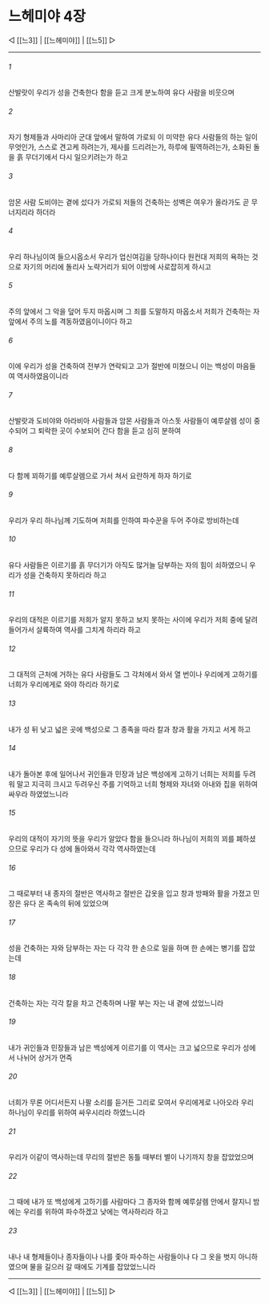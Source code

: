 # 느헤미야 4장

◁ [[느3]] | [[느헤미야]] | [[느5]] ▷
***

###### 1
산발랏이 우리가 성을 건축한다 함을 듣고 크게 분노하여 유다 사람을 비웃으며

###### 2
자기 형제들과 사마리아 군대 앞에서 말하여 가로되 이 미약한 유다 사람들의 하는 일이 무엇인가, 스스로 견고케 하려는가, 제사를 드리려는가, 하루에 필역하려는가, 소화된 돌을 흙 무더기에서 다시 일으키려는가 하고

###### 3
암몬 사람 도비야는 곁에 섰다가 가로되 저들의 건축하는 성벽은 여우가 올라가도 곧 무너지리라 하더라

###### 4
우리 하나님이여 들으시옵소서 우리가 업신여김을 당하나이다 원컨대 저희의 욕하는 것으로 자기의 머리에 돌리사 노략거리가 되어 이방에 사로잡히게 하시고

###### 5
주의 앞에서 그 악을 덮어 두지 마옵시며 그 죄를 도말하지 마옵소서 저희가 건축하는 자 앞에서 주의 노를 격동하였음이니이다 하고

###### 6
이에 우리가 성을 건축하여 전부가 연락되고 고가 절반에 미쳤으니 이는 백성이 마음들여 역사하였음이니라

###### 7
산발랏과 도비야와 아라비아 사람들과 암몬 사람들과 아스돗 사람들이 예루살렘 성이 중수되어 그 퇴락한 곳이 수보되어 간다 함을 듣고 심히 분하여

###### 8
다 함께 꾀하기를 예루살렘으로 가서 쳐서 요란하게 하자 하기로

###### 9
우리가 우리 하나님께 기도하며 저희를 인하여 파수꾼을 두어 주야로 방비하는데

###### 10
유다 사람들은 이르기를 흙 무더기가 아직도 많거늘 담부하는 자의 힘이 쇠하였으니 우리가 성을 건축하지 못하리라 하고

###### 11
우리의 대적은 이르기를 저희가 알지 못하고 보지 못하는 사이에 우리가 저희 중에 달려 들어가서 살륙하여 역사를 그치게 하리라 하고

###### 12
그 대적의 근처에 거하는 유다 사람들도 그 각처에서 와서 열 번이나 우리에게 고하기를 너희가 우리에게로 와야 하리라 하기로

###### 13
내가 성 뒤 낮고 넓은 곳에 백성으로 그 종족을 따라 칼과 창과 활을 가지고 서게 하고

###### 14
내가 돌아본 후에 일어나서 귀인들과 민장과 남은 백성에게 고하기 너희는 저희를 두려워 말고 지극히 크시고 두려우신 주를 기억하고 너희 형제와 자녀와 아내와 집을 위하여 싸우라 하였었느니라

###### 15
우리의 대적이 자기의 뜻을 우리가 알았다 함을 들으니라 하나님이 저희의 꾀를 폐하셨으므로 우리가 다 성에 돌아와서 각각 역사하였는데

###### 16
그 때로부터 내 종자의 절반은 역사하고 절반은 갑옷을 입고 창과 방패와 활을 가졌고 민장은 유다 온 족속의 뒤에 있었으며

###### 17
성을 건축하는 자와 담부하는 자는 다 각각 한 손으로 일을 하며 한 손에는 병기를 잡았는데

###### 18
건축하는 자는 각각 칼을 차고 건축하며 나팔 부는 자는 내 곁에 섰었느니라

###### 19
내가 귀인들과 민장들과 남은 백성에게 이르기를 이 역사는 크고 넓으므로 우리가 성에서 나뉘어 상거가 먼즉

###### 20
너희가 무론 어디서든지 나팔 소리를 듣거든 그리로 모여서 우리에게로 나아오라 우리 하나님이 우리를 위하여 싸우시리라 하였느니라

###### 21
우리가 이같이 역사하는데 무리의 절반은 동틀 때부터 별이 나기까지 창을 잡았었으며

###### 22
그 때에 내가 또 백성에게 고하기를 사람마다 그 종자와 함께 예루살렘 안에서 잘지니 밤에는 우리를 위하여 파수하겠고 낮에는 역사하리라 하고

###### 23
내나 내 형제들이나 종자들이나 나를 좇아 파수하는 사람들이나 다 그 옷을 벗지 아니하였으며 물을 길으러 갈 때에도 기계를 잡았었느니라

***
◁ [[느3]] | [[느헤미야]] | [[느5]] ▷
